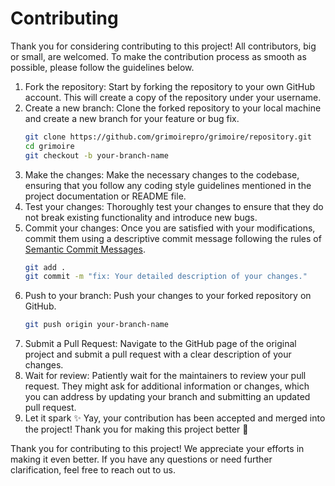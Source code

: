 # Contributing

Thank you for considering contributing to this project! All contributors, big or small, are welcomed. To make the contribution process as smooth as possible, please follow the guidelines below.

1. Fork the repository: Start by forking the repository to your own GitHub account. This will create a copy of the repository under your username.
2. Create a new branch: Clone the forked repository to your local machine and create a new branch for your feature or bug fix.
   ```bash
   git clone https://github.com/grimoirepro/grimoire/repository.git
   cd grimoire
   git checkout -b your-branch-name
   ```
3. Make the changes: Make the necessary changes to the codebase, ensuring that you follow any coding style guidelines mentioned in the project documentation or README file.
4. Test your changes: Thoroughly test your changes to ensure that they do not break existing functionality and introduce new bugs.
5. Commit your changes: Once you are satisfied with your modifications, commit them using a descriptive commit message following the rules of [Semantic Commit Messages](https://gist.github.com/joshbuchea/6f47e86d2510bce28f8e7f42ae84c716).
   ```bash
   git add .
   git commit -m "fix: Your detailed description of your changes."
   ```
6. Push to your branch: Push your changes to your forked repository on GitHub.
   ```bash
   git push origin your-branch-name
   ```
7. Submit a Pull Request: Navigate to the GitHub page of the original project and submit a pull request with a clear description of your changes.
8. Wait for review: Patiently wait for the maintainers to review your pull request. They might ask for additional information or changes, which you can address by updating your branch and submitting an updated pull request.
9. Let it spark ✨ Yay, your contribution has been accepted and merged into the project! Thank you for making this project better 🤝

Thank you for contributing to this project! We appreciate your efforts in making it even better. If you have any questions or need further clarification, feel free to reach out to us.
